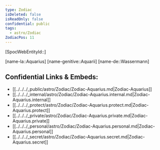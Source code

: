 ```yaml
---
type: Zodiac
isDeleted: false
isReadOnly: false
confidential: public
tags:
  - astro/Zodiac
ZodiacPos: 11
---
```

[SpocWebEntityId::]



[name-la::Aquarius]
[name-genitive::Aquarii]
[name-de::Wassermann]


## Confidential Links & Embeds: 
- [[../../../_public/astro/Zodiac/Zodiac-Aquarius.md|Zodiac-Aquarius]] 
- [[../../../_internal/astro/Zodiac/Zodiac-Aquarius.internal.md|Zodiac-Aquarius.internal]] 
- [[../../../_protect/astro/Zodiac/Zodiac-Aquarius.protect.md|Zodiac-Aquarius.protect]] 
- [[../../../_private/astro/Zodiac/Zodiac-Aquarius.private.md|Zodiac-Aquarius.private]] 
- [[../../../_personal/astro/Zodiac/Zodiac-Aquarius.personal.md|Zodiac-Aquarius.personal]] 
- [[../../../_secret/astro/Zodiac/Zodiac-Aquarius.secret.md|Zodiac-Aquarius.secret]] 
